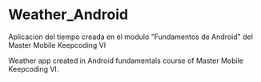 # Weather_Android

Aplicacion del tiempo creada en el modulo "Fundamentos de Android" del Master Mobile Keepcoding VI

Weather app created in Android fundamentals course of Master Mobile Keepcoding VI.
